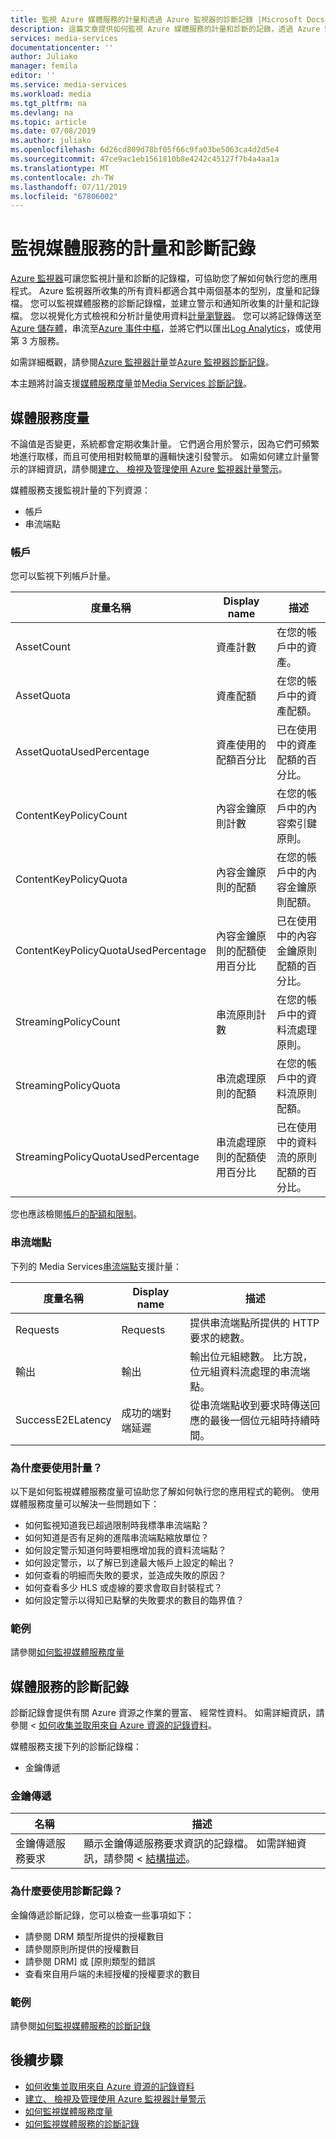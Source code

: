 ```yaml
---
title: 監視 Azure 媒體服務的計量和透過 Azure 監視器的診斷記錄 |Microsoft Docs
description: 這篇文章提供如何監視 Azure 媒體服務的計量和診斷的記錄，透過 Azure 監視器的概觀。
services: media-services
documentationcenter: ''
author: Juliako
manager: femila
editor: ''
ms.service: media-services
ms.workload: media
ms.tgt_pltfrm: na
ms.devlang: na
ms.topic: article
ms.date: 07/08/2019
ms.author: juliako
ms.openlocfilehash: 6d26cd809d78bf05f66c9fa03be5063ca4d2d5e4
ms.sourcegitcommit: 47ce9ac1eb1561810b8e4242c45127f7b4a4aa1a
ms.translationtype: MT
ms.contentlocale: zh-TW
ms.lasthandoff: 07/11/2019
ms.locfileid: "67806002"
---
```

# <a name="monitor-media-services-metrics-and-diagnostic-logs"></a>監視媒體服務的計量和診斷記錄

[Azure 監視器](../../azure-monitor/overview.md)可讓您監視計量和診斷的記錄檔，可協助您了解如何執行您的應用程式。 Azure 監視器所收集的所有資料都適合其中兩個基本的型別，度量和記錄檔。 您可以監視媒體服務的診斷記錄檔，並建立警示和通知所收集的計量和記錄檔。 您以視覺化方式檢視和分析計量使用資料[計量瀏覽器](../../azure-monitor/platform/metrics-getting-started.md)。 您可以將記錄傳送至[Azure 儲存體](https://azure.microsoft.com/services/storage/)，串流至[Azure 事件中樞](https://azure.microsoft.com/services/event-hubs/)，並將它們以匯出[Log Analytics](https://azure.microsoft.com/services/log-analytics/)，或使用第 3 方服務。

如需詳細概觀，請參閱[Azure 監視器計量](../../azure-monitor/platform/data-platform.md)並[Azure 監視器診斷記錄](../../azure-monitor/platform/diagnostic-logs-overview.md)。

本主題將討論支援[媒體服務度量](#media-services-metrics)並[Media Services 診斷記錄](#media-services-diagnostic-logs)。

## <a name="media-services-metrics"></a>媒體服務度量

不論值是否變更，系統都會定期收集計量。 它們適合用於警示，因為它們可頻繁地進行取樣，而且可使用相對較簡單的邏輯快速引發警示。 如需如何建立計量警示的詳細資訊，請參閱[建立、 檢視及管理使用 Azure 監視器計量警示](../../azure-monitor/platform/alerts-metric.md)。

媒體服務支援監視計量的下列資源：

* 帳戶
* 串流端點
 
### <a name="account"></a>帳戶

您可以監視下列帳戶計量。 

|度量名稱|Display name|描述|
|---|---|---|
|AssetCount|資產計數|在您的帳戶中的資產。|
|AssetQuota|資產配額|在您的帳戶中的資產配額。|
|AssetQuotaUsedPercentage|資產使用的配額百分比|已在使用中的資產配額的百分比。|
|ContentKeyPolicyCount|內容金鑰原則計數|在您的帳戶中的內容索引鍵原則。|
|ContentKeyPolicyQuota|內容金鑰原則的配額|在您的帳戶中的內容金鑰原則配額。|
|ContentKeyPolicyQuotaUsedPercentage|內容金鑰原則的配額使用百分比|已在使用中的內容金鑰原則配額的百分比。|
|StreamingPolicyCount|串流原則計數|在您的帳戶中的資料流處理原則。|
|StreamingPolicyQuota|串流處理原則的配額|在您的帳戶中的資料流原則配額。|
|StreamingPolicyQuotaUsedPercentage|串流處理原則的配額使用百分比|已在使用中的資料流的原則配額的百分比。|
 
您也應該檢閱[帳戶的配額和限制](limits-quotas-constraints.md)。

### <a name="streaming-endpoint"></a>串流端點

下列的 Media Services[串流端點](https://docs.microsoft.com/rest/api/media/streamingendpoints)支援計量：

|度量名稱|Display name|描述|
|---|---|---|
|Requests|Requests|提供串流端點所提供的 HTTP 要求的總數。|
|輸出|輸出|輸出位元組總數。 比方說，位元組資料流處理的串流端點。|
|SuccessE2ELatency|成功的端對端延遲|從串流端點收到要求時傳送回應的最後一個位元組時持續時間。|

### <a name="why-would-i-want-to-use-metrics"></a>為什麼要使用計量？ 

以下是如何監視媒體服務度量可協助您了解如何執行您的應用程式的範例。 使用媒體服務度量可以解決一些問題如下：

* 如何監視知道我已超過限制時我標準串流端點？
* 如何知道是否有足夠的進階串流端點縮放單位？ 
* 如何設定警示知道何時要相應增加我的資料流端點？
* 如何設定警示，以了解已到達最大帳戶上設定的輸出？
* 如何查看的明細而失敗的要求，並造成失敗的原因？
* 如何查看多少 HLS 或虛線的要求會取自封裝程式？
* 如何設定警示以得知已點擊的失敗要求的數目的臨界值？ 

### <a name="example"></a>範例

請參閱[如何監視媒體服務度量](media-services-metrics-howto.md)

## <a name="media-services-diagnostic-logs"></a>媒體服務的診斷記錄

診斷記錄會提供有關 Azure 資源之作業的豐富、 經常性資料。 如需詳細資訊，請參閱 <<c0> [ 如何收集並取用來自 Azure 資源的記錄資料](../../azure-monitor/platform/diagnostic-logs-overview.md)。

媒體服務支援下列的診斷記錄檔：

* 金鑰傳遞

### <a name="key-delivery"></a>金鑰傳遞

|名稱|描述|
|---|---|
|金鑰傳遞服務要求|顯示金鑰傳遞服務要求資訊的記錄檔。 如需詳細資訊，請參閱 <<c0> [ 結構描述](media-services-diagnostic-logs-schema.md)。|

### <a name="why-would-i-want-to-use-diagnostics-logs"></a>為什麼要使用診斷記錄？ 

金鑰傳遞診斷記錄，您可以檢查一些事項如下：

* 請參閱 DRM 類型所提供的授權數目
* 請參閱原則所提供的授權數目 
* 請參閱 DRM] 或 [原則類型的錯誤
* 查看來自用戶端的未經授權的授權要求的數目

### <a name="example"></a>範例

請參閱[如何監視媒體服務的診斷記錄](media-services-diagnostic-logs-howto.md)

## <a name="next-steps"></a>後續步驟 

* [如何收集並取用來自 Azure 資源的記錄資料](../../azure-monitor/platform/diagnostic-logs-overview.md)
* [建立、 檢視及管理使用 Azure 監視器計量警示](../../azure-monitor/platform/alerts-metric.md)
* [如何監視媒體服務度量](media-services-metrics-howto.md)
* [如何監視媒體服務的診斷記錄](media-services-diagnostic-logs-howto.md)
